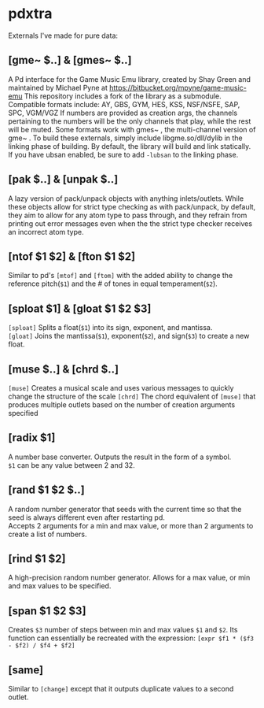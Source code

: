 # pdxtra
Externals I've made for pure data:

## [gme~ $..] & [gmes~ $..]
A Pd interface for the Game Music Emu library, created by Shay Green and maintained by Michael Pyne at https://bitbucket.org/mpyne/game-music-emu
This repository includes a fork of the library as a submodule.
Compatible formats include: AY, GBS, GYM, HES, KSS, NSF/NSFE, SAP, SPC, VGM/VGZ
If numbers are provided as creation args, the channels pertaining to the numbers will be the only channels that play, while the rest will be muted.
Some formats work with gmes~ , the multi-channel version of gme~ .
To build these externals, simply include libgme.so/dll/dylib in the linking phase of building.
By default, the library will build and link statically. If you have ubsan enabled, be sure to add `-lubsan` to the linking phase.

## [pak $..] & [unpak $..]
A lazy version of pack/unpack objects with anything inlets/outlets. While these objects allow for strict type checking as with pack/unpack, by default, they aim to allow for any atom type to pass through, and they refrain from printing out error messages even when the the strict type checker receives an incorrect atom type.

## [ntof $1 $2] & [fton $1 $2]
Similar to pd's `[mtof]` and `[ftom]` with the added ability to change the reference pitch(`$1`) and the # of tones in equal temperament(`$2`).

## [sploat $1] & [gloat $1 $2 $3]
`[sploat]` Splits a float(`$1`) into its sign, exponent, and mantissa.  
`[gloat]` Joins the mantissa(`$1`), exponent(`$2`), and sign(`$3`) to create a new float.

## [muse $..] & [chrd $..]
`[muse]` Creates a musical scale and uses various messages to quickly change the structure of the scale
`[chrd]` The chord equivalent of `[muse]` that produces multiple outlets based on the number of creation arguments specified

## [radix $1]
A number base converter. Outputs the result in the form of a symbol.  
`$1` can be any value between 2 and 32.

## [rand $1 $2 $..]
A random number generator that seeds with the current time so that the seed is always different even after restarting pd.  
Accepts 2 arguments for a min and max value, or more than 2 arguments to create a list of numbers.

## [rind $1 $2]
A high-precision random number generator. Allows for a max value, or min and max values to be specified.

## [span $1 $2 $3]
Creates `$3` number of steps between min and max values `$1` and `$2`.
Its function can essentially be recreated with the expression:
`[expr $f1 * ($f3 - $f2) / $f4 + $f2]`

## [same]
Similar to `[change]` except that it outputs duplicate values to a second outlet.
